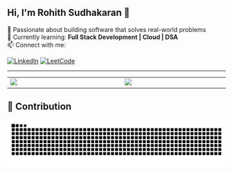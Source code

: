 ## Hi, I'm Rohith Sudhakaran 👋

🚀 Passionate about building software that solves real-world problems  
🎯 Currently learning: **Full Stack Development | Cloud | DSA**  
📫 Connect with me:

[![LinkedIn](https://img.shields.io/badge/-LinkedIn-0A66C2?style=for-the-badge&logo=linkedin&logoColor=white)](https://www.linkedin.com/in/rohithsudhakaran/)
[![LeetCode](https://img.shields.io/badge/-LeetCode-FFA116?style=for-the-badge&logo=leetcode&logoColor=white)](https://leetcode.com/u/rohithsudhakaran/)

---

<div align="center">
  <table>
    <tr>
      <td width="500px">
        <img src="https://github-readme-stats.vercel.app/api?username=RohithSudhakaran&show_icons=true&theme=radical" width="100%" />
      </td>
      <td width="450px">
        <img src="https://github-readme-stats.vercel.app/api/top-langs/?username=RohithSudhakaran&layout=compact&theme=radical" width="100%" />
      </td>
    </tr>
  </table>
</div>


## 🐍 **Contribution**

<picture>
  <source media="(prefers-color-scheme: dark)" srcset="https://raw.githubusercontent.com/RohithSudhakaran/RohithSudhakaran/output/github-snake-dark.svg" />
  <source media="(prefers-color-scheme: light)" srcset="https://raw.githubusercontent.com/RohithSudhakaran/RohithSudhakaran/output/github-snake.svg" />
  <img alt="github-snake" src="https://raw.githubusercontent.com/RohithSudhakaran/RohithSudhakaran/output/github-snake.svg" />
</picture>

